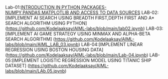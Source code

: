 
Lab-01:[INTRODUCTION IN PYTHON PACKAGES-NUMPY,PANDAS,MATPLOTLIB AND ACCESS TO DATA SOURCES](https://github.com/Kodelaaksay/AIML-labs/blob/main/lab02.ipynb)
LAB-02:[IMPLEMENT AI SEARCH USING BREADTH FIRST,DEPTH FIRST AND A* SEARCH ALGORITHM USING PYTHON] (https://github.com/Kodelaaksay/AIML-labs/blob/main/lab02.ipynb)
LAB-03:[IMPLEMENT AI GAME STRATEGY USING MINMAX AND ALPHA-BETA SEARCH ALGORITHM] (https://github.com/Kodelaaksay/AIML-labs/blob/main/AIML_LAB_03.ipynb)
LAB-04:[IMPLEMENT LINEAR REGRESSION USING BOSTON HOUSING DATA] (https://github.com/Kodelaaksay/AIML-labs/blob/main/Lab-04.ipynb)
LAB-05:[IMPLEMENT LOGISTIC REGRESSION MODEL USING TITANIC SHIP DATASET] (https://github.com/Kodelaaksay/AIML-labs/blob/main/LAb.05.ipynb)
